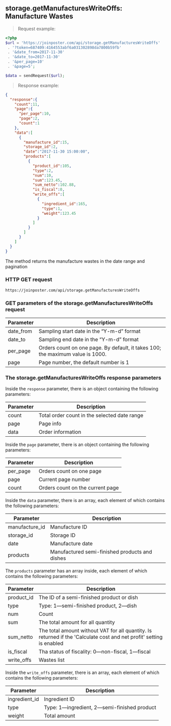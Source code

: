 ## storage.getManufacturesWriteOffs: Manufacture Wastes

> Request example:

```php
<?php
$url = 'https://joinposter.com/api/storage.getManufacturesWriteOffs'
 . '?token=687409:4164553abf6a031302898da7800b59fb'
 . '&date_from=2017-11-30'
 . '&date_to=2017-11-30'
 . '&per_page=10'
 . '&page=5';

$data = sendRequest($url);
```

> Response example:

```json
{  
  "response":{  
    "count":11,
    "page":{  
      "per_page":10,
      "page":2,
      "count":1
    },
    "data":[  
      {  
        "manufacture_id":15,
        "storage_id":2,
        "date":"2017-11-30 15:00:00",
        "products":[  
          {  
            "product_id":105,
            "type":2,
            "num":10,
            "sum":123.45,
            "sum_netto":102.88,
            "is_fiscal":0,
            "write_offs":[  
              {  
                "ingredient_id":165,
                "type":1,
                "weight":123.45
              }
            ]
          }
        ]
      }
    ]
  }
}
```

The method returns the manufacture wastes in the date range and pagination

### HTTP GET request

`https://joinposter.com/api/storage.getManufacturesWriteOffs`

### GET parameters of the storage.getManufacturesWriteOffs request

Parameter | Description
--------- | -----------
date_from | Sampling start date in the “Y-m-d” format
date_to | Sampling end date in the “Y-m-d” format
per_page | Orders count on one page. By default, it takes 100; the maximum value is 1000.
page | Page number, the default number is 1

### The storage.getManufacturesWriteOffs response parameters

Inside the `response` parameter, there is an object containing the following parameters:

Parameter | Description
--------- | -----------
count | Total order count in the selected date range
page | Page info
data | Order information

Inside the `page` parameter, there is an object containing the following parameters:

Parameter | Description
--------- | -----------
per_page | Orders count on one page
page | Current page number
count | Orders count on the current page

Inside the `data` parameter, there is an array, each element of which contains the following parameters:

Parameter | Description
--------- | -----------
manufacture_id | Manufacture ID
storage_id | Storage ID
date | Manufacture date
products | Manufactured semi-finished products and dishes

The `products` parameter has an array inside, each element of which contains the following parameters:

Parameter | Description
--------- | -----------
product_id | The ID of a semi-finished product or dish
type | Type: 1—semi-finished product, 2—dish
num | Count
sum | The total amount for all quantity
sum_netto | The total amount without VAT for all quantity. Is returned if the 'Calculate cost and net profit' setting is enabled
is_fiscal | Tha status of fiscality: 0—non-fiscal, 1—fiscal
write_offs | Wastes list

Inside the `write_offs` parameter, there is an array, each element of which contains the following parameters:

Parameter | Description
--------- | -----------
ingredient_id | Ingredient ID
type | Type: 1—ingredient, 2—semi-finished product
weight | Total amount
